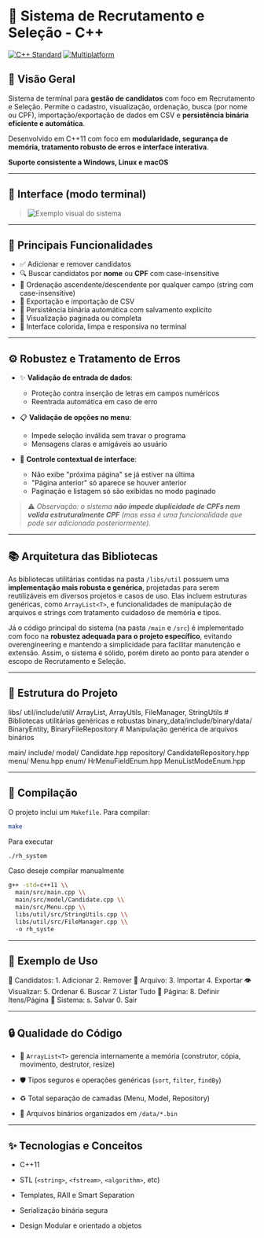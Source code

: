 # 👔 Sistema de Recrutamento e Seleção - C++

[![C++ Standard](https://img.shields.io/badge/C%2B%2B-11%2B-blue.svg)](https://en.wikipedia.org/wiki/C%2B%2B11)
[![Multiplatform](https://img.shields.io/badge/platform-Windows%20%7C%20Linux%20%7C%20macOS-lightgrey.svg)](https://en.wikipedia.org/wiki/Cross-platform)

## 📌 Visão Geral

Sistema de terminal para **gestão de candidatos** com foco em Recrutamento e Seleção. Permite o cadastro, visualização, ordenação, busca (por nome ou CPF), importação/exportação de dados em CSV e **persistência binária eficiente e automática**.

Desenvolvido em C++11 com foco em **modularidade, segurança de memória, tratamento robusto de erros e interface interativa**.

**Suporte consistente a Windows, Linux e macOS**

---

## 📸 Interface (modo terminal)

> ![Exemplo visual do sistema](https://github.com/user-attachments/assets/8c6d896e-70d9-4ab0-8ec0-5bb3411f321d)

---

## 🧩 Principais Funcionalidades

* ✅ Adicionar e remover candidatos
* 🔍 Buscar candidatos por **nome** ou **CPF** com case-insensitive
* 🧮 Ordenação ascendente/descendente por qualquer campo (string com case-insensitive)
* 📁 Exportação e importação de CSV
* 💾 Persistência binária automática com salvamento explícito
* 📃 Visualização paginada ou completa
* 🎨 Interface colorida, limpa e responsiva no terminal

---

## ⚙️ Robustez e Tratamento de Erros

* ✨ **Validação de entrada de dados**:

  * Proteção contra inserção de letras em campos numéricos
  * Reentrada automática em caso de erro
* 📋 **Validação de opções no menu**:

  * Impede seleção inválida sem travar o programa
  * Mensagens claras e amigáveis ao usuário
* 🧭 **Controle contextual de interface**:

  * Não exibe "próxima página" se já estiver na última
  * "Página anterior" só aparece se houver anterior
  * Paginação e listagem só são exibidas no modo paginado

> ⚠️ *Observação: o sistema **não impede duplicidade de CPFs nem valida estruturalmente CPF** (mas essa é uma funcionalidade que pode ser adicionada posteriormente).*

---

## 📚 Arquitetura das Bibliotecas

As bibliotecas utilitárias contidas na pasta `/libs/util` possuem uma **implementação mais robusta e genérica**, projetadas para serem reutilizáveis em diversos projetos e casos de uso. Elas incluem estruturas genéricas, como `ArrayList<T>`, e funcionalidades de manipulação de arquivos e strings com tratamento cuidadoso de memória e tipos.

Já o código principal do sistema (na pasta `/main` e `/src`) é implementado com foco na **robustez adequada para o projeto específico**, evitando overengineering e mantendo a simplicidade para facilitar manutenção e extensão. Assim, o sistema é sólido, porém direto ao ponto para atender o escopo de Recrutamento e Seleção.

---

## 📁 Estrutura do Projeto

libs/
  util/include/util/
    ArrayList, ArrayUtils, FileManager, StringUtils # Bibliotecas utilitárias genéricas e robustas
  binary_data/include/binary/data/
    BinaryEntity, BinaryFileRepository # Manipulação genérica de arquivos binários

main/
  include/
    model/
      Candidate.hpp
    repository/
      CandidateRepository.hpp
    menu/
      Menu.hpp
      enum/
        HrMenuFieldEnum.hpp
        MenuListModeEnum.hpp

---

## 🔧 Compilação

O projeto inclui um `Makefile`. Para compilar:

```bash
make
```

Para executar

```bash
./rh_system
```

Caso deseje compilar manualmente

```bash
g++ -std=c++11 \\
  main/src/main.cpp \\
  main/src/model/Candidate.cpp \\
  main/src/Menu.cpp \\
  libs/util/src/StringUtils.cpp \\
  libs/util/src/FileManager.cpp \\
  -o rh_syste
```

---

## 🧪 Exemplo de Uso

👥 Candidatos:  1. Adicionar   2. Remover
📄 Arquivo:     3. Importar    4. Exportar
👁 Visualizar:  5. Ordenar     6. Buscar     7. Listar Tudo
📏 Página:      8. Definir Itens/Página
💾 Sistema:     s. Salvar      0. Sair

---

## 🔒 Qualidade do Código

* 🧠 `ArrayList<T>` gerencia internamente a memória (construtor, cópia, movimento, destrutor, resize)

* 🛡️ Tipos seguros e operações genéricas (`sort`, `filter`, `findBy`)

* ♻️ Total separação de camadas (Menu, Model, Repository)

* 📁 Arquivos binários organizados em `/data/*.bin`

---

## ✨ Tecnologias e Conceitos

* C++11

* STL (`<string>`, `<fstream>`, `<algorithm>`, etc)

* Templates, RAII e Smart Separation

* Serialização binária segura

* Design Modular e orientado a objetos
